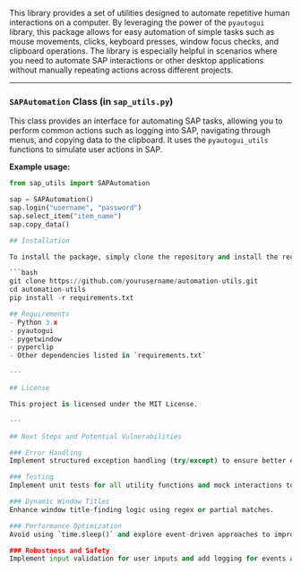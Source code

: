 This library provides a set of utilities designed to automate repetitive human interactions on a computer. By leveraging the power of the `pyautogui` library, this package allows for easy automation of simple tasks such as mouse movements, clicks, keyboard presses, window focus checks, and clipboard operations. The library is especially helpful in scenarios where you need to automate SAP interactions or other desktop applications without manually repeating actions across different projects.

---

### `SAPAutomation` Class (in `sap_utils.py`)

This class provides an interface for automating SAP tasks, allowing you to perform common actions such as logging into SAP, navigating through menus, and copying data to the clipboard. It uses the `pyautogui_utils` functions to simulate user actions in SAP.

**Example usage:**
```python
from sap_utils import SAPAutomation

sap = SAPAutomation()
sap.login("username", "password")
sap.select_item("item_name")
sap.copy_data()

## Installation

To install the package, simply clone the repository and install the required dependencies:

```bash
git clone https://github.com/yourusername/automation-utils.git
cd automation-utils
pip install -r requirements.txt

## Requirements
- Python 3.x
- pyautogui
- pygetwindow
- pyperclip
- Other dependencies listed in `requirements.txt`

---

## License

This project is licensed under the MIT License.

---

## Next Steps and Potential Vulnerabilities

### Error Handling
Implement structured exception handling (try/except) to ensure better error recovery and debugging.

### Testing
Implement unit tests for all utility functions and mock interactions to allow testing without relying on real-world systems.

### Dynamic Window Titles
Enhance window title-finding logic using regex or partial matches.

### Performance Optimization
Avoid using `time.sleep()` and explore event-driven approaches to improve performance. Ensure that `force_clipboard_content()` doesn't loop infinitely by adding a maximum retry count or exit condition.

### Robustness and Safety
Implement input validation for user inputs and add logging for events and errors to make debugging easier.
